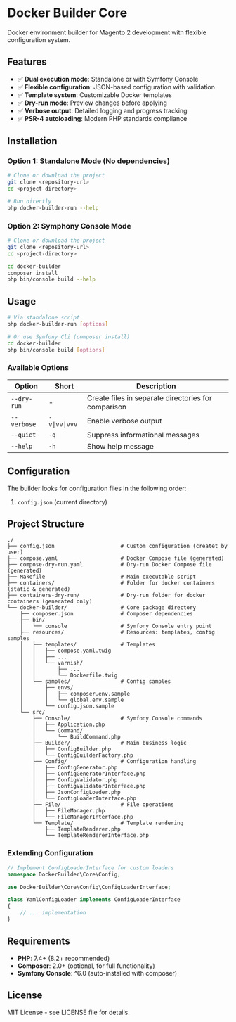 # Docker Builder Core

Docker environment builder for Magento 2 development with flexible configuration system.

## Features

- ✅ **Dual execution mode**: Standalone or with Symfony Console
- ✅ **Flexible configuration**: JSON-based configuration with validation
- ✅ **Template system**: Customizable Docker templates
- ✅ **Dry-run mode**: Preview changes before applying
- ✅ **Verbose output**: Detailed logging and progress tracking
- ✅ **PSR-4 autoloading**: Modern PHP standards compliance

## Installation

### Option 1: Standalone Mode (No dependencies)
```bash
# Clone or download the project
git clone <repository-url>
cd <project-directory>

# Run directly
php docker-builder-run --help
```

### Option 2: Symphony Console Mode
```bash
# Clone or download the project
git clone <repository-url>
cd <project-directory>

cd docker-builder
composer install
php bin/console build --help
```

## Usage
```bash
# Via standalone script
php docker-builder-run [options]

# Or use Symfony Cli (composer install)
cd docker-builder
php bin/console build [options]
```

### Available Options

| Option      | Short         | Description                                         |
|-------------|---------------|-----------------------------------------------------|
| `--dry-run` | -             | Create files in separate directories for comparison |
| `--verbose` | `-v\|vv\|vvv` | Enable verbose output                               |
| `--quiet`   | `-q`          | Suppress informational messages                     |
| `--help`    | `-h`          | Show help message                                   |

## Configuration
The builder looks for configuration files in the following order:
1. `config.json` (current directory)

## Project Structure
```
./
├── config.json                     # Custom configuration (createt by user)
├── compose.yaml                    # Docker Compose file (generated)
├── compose-dry-run.yaml            # Dry-run Docker Compose file (generated)
├── Makefile                        # Main executable script
├── containers/                     # Folder for docker containers (static & generated)
├── containers-dry-run/             # Dry-run folder for docker containers (generated only)
└── docker-builder/                 # Core package directory
    ├── composer.json               # Composer dependencies
    ├── bin/
    │   └── console                 # Symfony Console entry point
    ├── resources/                  # Resources: templates, config samples
    │   ├── templates/              # Templates
    │   │   ├── compose.yaml.twig
    │   │   ├── ...
    │   │   └── varnish/
    │   │       ├── ...
    │   │       └── Dockerfile.twig
    │   └── samples/                # Config samples
    │       ├── envs/                
    │       │   ├── composer.env.sample               
    │       │   └── global.env.sample               
    │       └── config.json.sample
    └── src/
        ├── Console/                # Symfony Console commands
        │   ├── Application.php
        │   └── Command/
        │       └── BuildCommand.php
        ├── Builder/                # Main business logic
        │   ├── ConfigBuilder.php
        │   └── ConfigBuilderFactory.php
        ├── Config/                 # Configuration handling
        │   ├── ConfigGenerator.php
        │   ├── ConfigGeneratorInterface.php
        │   ├── ConfigValidator.php
        │   ├── ConfigValidatorInterface.php
        │   ├── JsonConfigLoader.php
        │   └── ConfigLoaderInterface.php
        ├── File/                   # File operations
        │   ├── FileManager.php
        │   └── FileManagerInterface.php
        └── Template/               # Template rendering
            ├── TemplateRenderer.php
            └── TemplateRendererInterface.php

```

### Extending Configuration
```php
// Implement ConfigLoaderInterface for custom loaders
namespace DockerBuilder\Core\Config;

use DockerBuilder\Core\Config\ConfigLoaderInterface;

class YamlConfigLoader implements ConfigLoaderInterface
{
    // ... implementation
}
```

## Requirements
- **PHP**: 7.4+ (8.2+ recommended)
- **Composer**: 2.0+ (optional, for full functionality)
- **Symfony Console**: ^6.0 (auto-installed with composer)

## License
MIT License - see LICENSE file for details.
